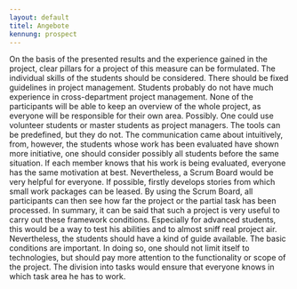 ```yaml
---
layout: default
titel: Angebote
kennung: prospect
---
```



On the basis of the presented results and the experience gained in the project, clear pillars for a project of this measure can be formulated. The individual skills of the students should be considered. There should be fixed guidelines in project management. Students probably do not have much experience in cross-department project management. None of the participants will be able to keep an overview of the whole project, as everyone will be responsible for their own area. Possibly. One could use volunteer students or master students as project managers. The tools can be predefined, but they do not. The communication came about intuitively, from, however, the students whose work has been evaluated have shown more initiative, one should consider possibly all students before the same situation. If each member knows that his work is being evaluated, everyone has the same motivation at best. Nevertheless, a Scrum Board would be very helpful for everyone. If possible, firstly develops stories from which small work packages can be leased. By using the Scrum Board, all participants can then see how far the project or the partial task has been processed. In summary, it can be said that such a project is very useful to carry out these framework conditions. Especially for advanced students, this would be a way to test his abilities and to almost sniff real project air. Nevertheless, the students should have a kind of guide available. The basic conditions are important. In doing so, one should not limit itself to technologies, but should pay more attention to the functionality or scope of the project. The division into tasks would ensure that everyone knows in which task area he has to work.

